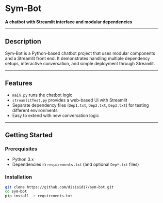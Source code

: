 
# Sym-Bot

**A chatbot with Streamlit interface and modular dependencies**

---

## Description

Sym-Bot is a Python-based chatbot project that uses modular components and a Streamlit front end. It demonstrates handling multiple dependency setups, interactive conversation, and simple deployment through Streamlit.

---

## Features

- `main.py` runs the chatbot logic  
- `streamlitTest.py` provides a web-based UI with Streamlit  
- Separate dependency files (`Dep1.txt`, `Dep2.txt`, `Dep3.txt`) for testing different environments  
- Easy to extend with new conversation logic  

---

## Getting Started

### Prerequisites
- Python 3.x  
- Dependencies in `requirements.txt` (and optional `Dep*.txt` files)

### Installation
```bash
git clone https://github.com/disisid17/sym-bot.git
cd sym-bot
pip install -r requirements.txt
